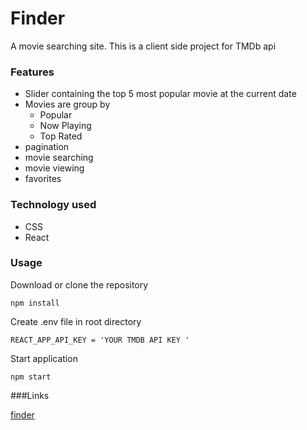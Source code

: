 # Finder
A movie searching site. This is a client side project for TMDb api

### Features

- Slider containing the top 5 most popular movie at the current date
- Movies are group by
    - Popular
	- Now Playing
	- Top Rated
- pagination
-  movie searching
- movie viewing
- favorites

### Technology used
- CSS
- React

### Usage
Download or clone the repository
```
npm install
```
Create .env file in root directory
```
REACT_APP_API_KEY = 'YOUR TMDB API KEY '
```
Start application
```
npm start
```
###Links

[finder](http://localhost/)